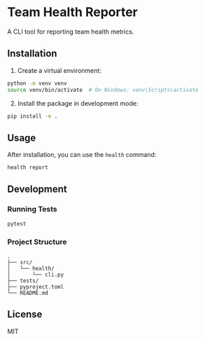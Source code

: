 # Team Health Reporter

A CLI tool for reporting team health metrics.

## Installation

1. Create a virtual environment:
```bash
python -m venv venv
source venv/bin/activate  # On Windows: venv\Scripts\activate
```

2. Install the package in development mode:
```bash
pip install -e .
```

## Usage

After installation, you can use the `health` command:

```bash
health report
```

## Development

### Running Tests

```bash
pytest
```

### Project Structure

```
.
├── src/
│   └── health/
│       └── cli.py
├── tests/
├── pyproject.toml
└── README.md
```

## License

MIT 